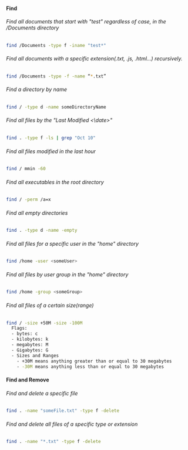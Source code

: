 #### __Find__

###### Find all documents that *start with* "test" regardless of case, in the /Documents directory
```bash
find /Documents -type f -iname "test*"
```


###### Find all documents with a specific extension(.txt, .js, .html...) recursively.
```bash
find /Documents -type -f -name “*.txt”
```
###### Find a directory by name
```bash
find / -type d -name someDirectoryName
```
###### Find all files by the "Last Modified <\date>"
```bash
find . -type f -ls | grep "Oct 10"
```
###### Find all files modified in the last hour
```bash
find / mmin -60
```
###### Find all executables in the root directory
```bash
find / -perm /a=x
```
###### Find all empty directories
```bash
find . -type d -name -empty
```
###### Find all files for a specific user in the "home" directory
```bash
find /home -user <someUser>
```
###### Find all files by user group in the "home" directory
```bash
find /home -group <someGroup>
```
###### Find all files of a certain size(range)
```bash
find / -size +50M -size -100M
  Flags:
  - bytes: c
  - kilobytes: k
  - megabytes: M
  - Gigabytes: G
  - Sizes and Ranges
    - +30M means anything greater than or equal to 30 megabytes
    - -30M means anything less than or equal to 30 megabytes
```
#### __Find and Remove__
###### Find and delete a specific file
```bash
find . -name "someFile.txt" -type f -delete
```
###### Find and delete all files of a specific type or extension
```bash
find . -name "*.txt" -type f -delete
```
